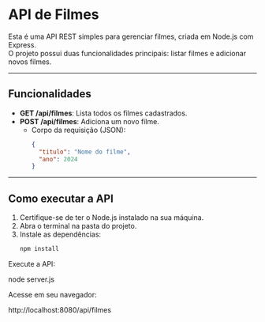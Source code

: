 # API de Filmes

Esta é uma API REST simples para gerenciar filmes, criada em Node.js com Express.  
O projeto possui duas funcionalidades principais: listar filmes e adicionar novos filmes.

---

## Funcionalidades

- **GET /api/filmes**: Lista todos os filmes cadastrados.
- **POST /api/filmes**: Adiciona um novo filme.  
  - Corpo da requisição (JSON):
    ```json
    {
      "titulo": "Nome do filme",
      "ano": 2024
    }
    ```

---

## Como executar a API

1. Certifique-se de ter o Node.js instalado na sua máquina.
2. Abra o terminal na pasta do projeto.
3. Instale as dependências:
   ```bash
   npm install

Execute a API:

node server.js


Acesse em seu navegador:

http://localhost:8080/api/filmes